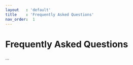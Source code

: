 ```yaml
---
layout   : 'default'
title    : 'Frequently Asked Questions'
nav_order:  1
---
```


# Frequently Asked Questions

...
